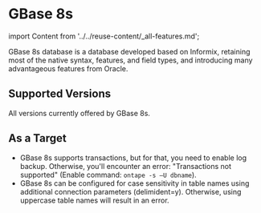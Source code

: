 # GBase 8s

import Content from '../../reuse-content/_all-features.md';

<Content />

GBase 8s database is a database developed based on Informix, retaining most of the native syntax, features, and field types, and introducing many advantageous features from Oracle.

## Supported Versions

All versions currently offered by GBase 8s.

## As a Target

- GBase 8s supports transactions, but for that, you need to enable log backup. Otherwise, you'll encounter an error: "Transactions not supported" (Enable command: `ontape -s –U dbname`).
- GBase 8s can be configured for case sensitivity in table names using additional connection parameters (delimident=y). Otherwise, using uppercase table names will result in an error.